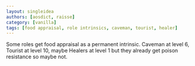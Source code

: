 ```yaml
---
layout: singleidea
authors: [aosdict, raisse]
category: [vanilla]
tags: [food appraisal, role intrinsics, caveman, tourist, healer]
---
```

Some roles get food appraisal as a permanent intrinsic. Caveman at level 6, Tourist at level 10, maybe Healers at level 1 but they already get poison resistance so maybe not.
